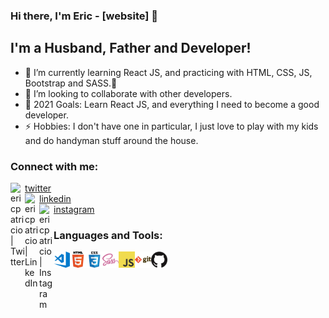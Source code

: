 
### Hi there, I'm Eric - [website] 👋

## I'm a Husband, Father and Developer!
- 🌱 I’m currently learning React JS, and practicing with HTML, CSS, JS, Bootstrap and SASS.🤣
- 👯 I’m looking to collaborate with other developers.
- 🥅 2021 Goals: Learn React JS, and everything I need to become a good developer.
- ⚡ Hobbies: I don't have one in particular, I just love to play with my kids and do handyman stuff around the house.

### Connect with me:
<img align="left" alt="ericpatricio | Twitter" width="23px" src="https://cdn.jsdelivr.net/npm/simple-icons@v3/icons/twitter.svg" /> [twitter](https://twitter.com)
<br />
<img align="left" alt="ericpatricio | LinkedIn" width="23px" src="https://cdn.jsdelivr.net/npm/simple-icons@v3/icons/linkedin.svg" /> [linkedin](https://www.linkedin.com)
<br />
<img align="left" alt="ericpatricio | Instagram" width="23px" src="https://cdn.jsdelivr.net/npm/simple-icons@v3/icons/instagram.svg" /> [instagram](https://www.instagram.com)
<br />

### Languages and Tools:
<img align="left" alt="Visual Studio Code" width="26px" src="https://raw.githubusercontent.com/github/explore/80688e429a7d4ef2fca1e82350fe8e3517d3494d/topics/visual-studio-code/visual-studio-code.png" />
<img align="left" alt="HTML5" width="26px" src="https://raw.githubusercontent.com/github/explore/80688e429a7d4ef2fca1e82350fe8e3517d3494d/topics/html/html.png" />
<img align="left" alt="CSS3" width="26px" src="https://raw.githubusercontent.com/github/explore/80688e429a7d4ef2fca1e82350fe8e3517d3494d/topics/css/css.png" />
<img align="left" alt="Sass" width="26px" src="https://raw.githubusercontent.com/github/explore/80688e429a7d4ef2fca1e82350fe8e3517d3494d/topics/sass/sass.png" />
<img align="left" alt="JavaScript" width="26px" src="https://raw.githubusercontent.com/github/explore/80688e429a7d4ef2fca1e82350fe8e3517d3494d/topics/javascript/javascript.png" />
<img align="left" alt="Git" width="26px" src="https://raw.githubusercontent.com/github/explore/80688e429a7d4ef2fca1e82350fe8e3517d3494d/topics/git/git.png" />
<img align="left" alt="GitHub" width="26px" src="https://raw.githubusercontent.com/github/explore/78df643247d429f6cc873026c0622819ad797942/topics/github/github.png" />

<br />
<br />

